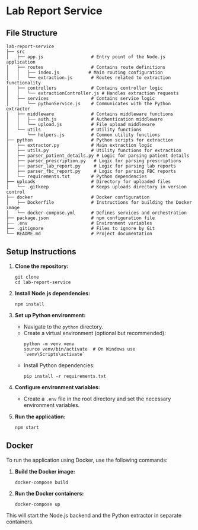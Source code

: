 # Lab Report Service

## File Structure

```
lab-report-service
├── src
│   ├── app.js                  # Entry point of the Node.js application
│   ├── routes                  # Contains route definitions
│   │   ├── index.js           # Main routing configuration
│   │   └── extraction.js       # Routes related to extraction functionality
│   ├── controllers             # Contains controller logic
│   │   └── extractionController.js # Handles extraction requests
│   ├── services                # Contains service logic
│   │   └── pythonService.js    # Communicates with the Python extractor
│   ├── middleware              # Contains middleware functions
│   │   ├── auth.js             # Authentication middleware
│   │   └── upload.js           # File upload middleware
│   └── utils                   # Utility functions
│       └── helpers.js          # Common utility functions
├── python                      # Python scripts for extraction
│   ├── extractor.py            # Main extraction logic
│   ├── utils.py                # Utility functions for extraction
│   ├── parser_patient_details.py # Logic for parsing patient details
│   ├── parser_prescription.py   # Logic for parsing prescriptions
│   ├── parser_lab_report.py     # Logic for parsing lab reports
│   ├── parser_fbc_report.py     # Logic for parsing FBC reports
│   └── requirements.txt        # Python dependencies
├── uploads                     # Directory for uploaded files
│   └── .gitkeep                # Keeps uploads directory in version control
├── docker                      # Docker configuration
│   ├── Dockerfile              # Instructions for building the Docker image
│   └── docker-compose.yml      # Defines services and orchestration
├── package.json                # npm configuration file
├── .env                        # Environment variables
├── .gitignore                  # Files to ignore by Git
└── README.md                   # Project documentation
```

## Setup Instructions

1. **Clone the repository:**

   ```
   git clone
   cd lab-report-service
   ```

2. **Install Node.js dependencies:**

   ```
   npm install
   ```

3. **Set up Python environment:**

   - Navigate to the `python` directory.
   - Create a virtual environment (optional but recommended):
     ```
     python -m venv venv
     source venv/bin/activate  # On Windows use `venv\Scripts\activate`
     ```
   - Install Python dependencies:
     ```
     pip install -r requirements.txt
     ```

4. **Configure environment variables:**

   - Create a `.env` file in the root directory and set the necessary environment variables.

5. **Run the application:**
   ```
   npm start
   ```

## Docker

To run the application using Docker, use the following commands:

1. **Build the Docker image:**

   ```
   docker-compose build
   ```

2. **Run the Docker containers:**
   ```
   docker-compose up
   ```

This will start the Node.js backend and the Python extractor in separate containers.
